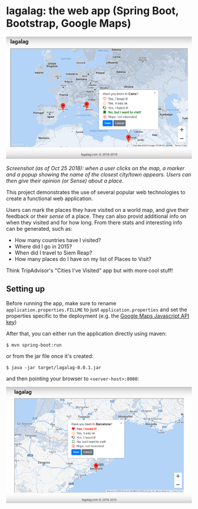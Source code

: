 # lagalag: the web app (Spring Boot, Bootstrap, Google Maps)

![screenshot](/screenshots/mult-cities-marked.png)

_Screenshot (as of Oct 25 2018): when a user clicks on the map, a marker and a popup showing the name of the closest city/town appears. Users can then give their opinion (or Sense) about a place._

This project demonstrates the use of several popular web technologies to create a functional web application.

Users can mark the places they have visited on a world map, and give their feedback or their _sense_ of a place. They can also provid additional info on when they visited and for how long. From there stats and interesting info can be generated, such as:

* How many countries have I visited?
* Where did I go in 2015?
* When did I travel to Siem Reap? 
* How many places do I have on my list of Places to Visit?

Think TripAdvisor's "Cities I've Visited" app but with more cool stuff!
  
## Setting up

Before running the app, make sure to rename `application.properties.FILLME` to just `application.properties` and set the properties specific to the deployment (e.g. the [Google Maps Javascript API key](https://developers.google.com/maps/documentation/javascript/get-api-key))

After that, you can either run the application directly using maven:

    $ mvn spring-boot:run

or from the jar file once it's created:

    $ java -jar target/lagalag-0.0.1.jar

and then pointing your browser to `<server-host>:8080`:

![screenshot](/screenshots/mainscreen.png)
